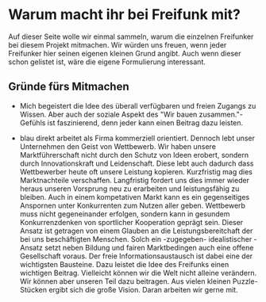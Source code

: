 # Warum macht ihr bei Freifunk mit?

Auf dieser Seite wolle wir einmal sammeln, warum die einzelnen Freifunker bei diesem Projekt mitmachen. Wir würden uns freuen, wenn jeder Freifunker hier seinen eigenen kleinen Grund angibt. Auch wenn dieser schon gelistet ist, wäre die eigene Formulierung interessant.

## Gründe fürs Mitmachen

* Mich begeistert die Idee des überall verfügbaren und freien Zugangs zu Wissen. Aber auch der soziale Aspekt des "Wir bauen zusammen."-Gefühls ist faszinierend, denn jeder kann einen Beitrag dazu leisten.

* blau direkt arbeitet als Firma kommerziell orientiert. Dennoch lebt unser Unternehmen den Geist von Wettbewerb. Wir haben unsere Marktführerschaft nicht durch den Schutz von Ideen erobert, sondern durch Innovationskraft und Leidenschaft. Diese lebt auch dadurch dass Wettbewerber heute oft unsere Leistung kopieren. Kurzfristig mag dies Marktnachteile verschaffen. Langfristig fordert uns dies immer wieder heraus unseren Vorsprung neu zu erarbeiten und leistungsfähig zu bleiben. Auch in einem kompetativen Markt kann es ein gegenseitiges Anspornen unter Konkurrenten zum Nutzen aller geben. Wettbewerb muss nicht gegeneinander erfolgen, sondern kann in gesundem Konkurrenzdenken von sportlicher Kooperation geprägt sein. Dieser Ansatz ist getragen von einem Glauben an die Leistungsbereitchaft der bei uns beschäftigten Menschen. 
Solch ein -zugegeben- idealistischer - Ansatz setzt neben Bildung und fairen Marktbedingen auch eine offene Gesellschaft voraus. Der freie Informationsaustausch ist dabei eine der wichtigsten Bausteine. Dazu leistet die Idee des Freifunks einen wichtigen Beitrag.
Vielleicht können wir die Welt nicht alleine verändern. Wir können aber unseren Teil dazu beitragen. Aus vielen kleinen Puzzle-Stücken ergibt sich die große Vision. Daran arbeiten wir gerne mit.
